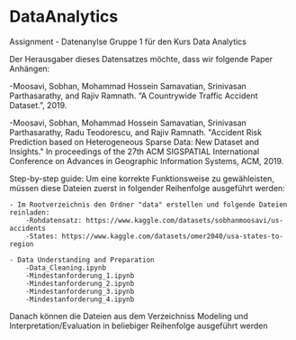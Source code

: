 # DataAnalytics
Assignment - Datenanylse Gruppe 1 für den Kurs Data Analytics

Der Herausgaber dieses Datensatzes möchte, dass wir folgende Paper Anhängen:

-Moosavi, Sobhan, Mohammad Hossein Samavatian, Srinivasan Parthasarathy, and Rajiv Ramnath. “A Countrywide Traffic Accident Dataset.”, 2019.

-Moosavi, Sobhan, Mohammad Hossein Samavatian, Srinivasan Parthasarathy, Radu Teodorescu, and Rajiv Ramnath. "Accident Risk Prediction based on Heterogeneous Sparse Data: New Dataset and Insights." In proceedings of the 27th ACM SIGSPATIAL International Conference on Advances in Geographic Information Systems, ACM, 2019.

Step-by-step guide:
Um eine korrekte Funktionsweise zu gewähleisten, müssen diese Dateien zuerst in folgender Reihenfolge ausgeführt werden:

    - Im Rootverzeichnis den Ordner "data" erstellen und folgende Dateien reinladen:
        -Rohdatensatz: https://www.kaggle.com/datasets/sobhanmoosavi/us-accidents
        -States: https://www.kaggle.com/datasets/omer2040/usa-states-to-region

    - Data Understanding and Preparation
        -Data_Cleaning.ipynb
        -Mindestanforderung_1.ipynb
        -Mindestanforderung_2.ipynb
        -Mindestanforderung_3.ipynb
        -Mindestanforderung_4.ipynb

Danach können die Dateien aus dem Verzeichniss Modeling und Interpretation/Evaluation in beliebiger Reihenfolge ausgeführt werden
        
    
